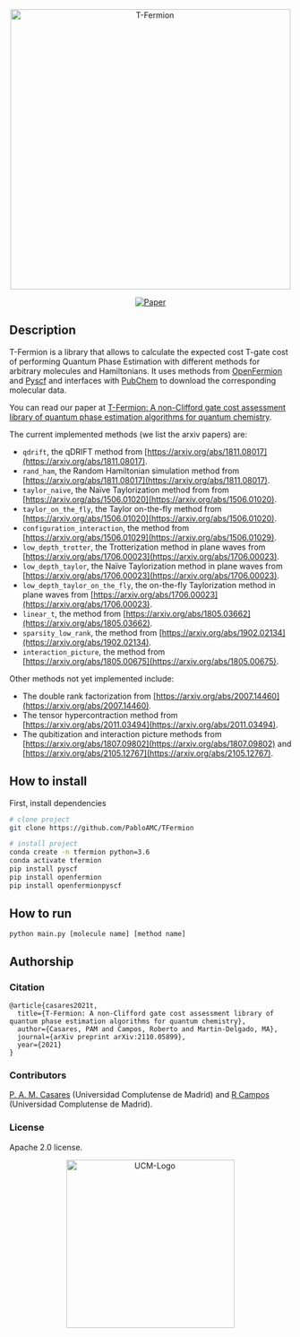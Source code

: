 <div align="center">    
 <img width="500" alt="T-Fermion" src="https://user-images.githubusercontent.com/20182937/139062847-e45efa4c-b45c-4de4-9a0e-73bffbc2ff76.png">   
 
 [![Paper](http://img.shields.io/badge/arxiv-quant.ph:2110.05899-B31B1B.svg)](https://arxiv.org/abs/2110.05899)
</div>
 
## Description   
T-Fermion is a library that allows to calculate the expected cost T-gate cost of performing Quantum Phase Estimation with different methods for arbitrary molecules and Hamiltonians. It uses methods from [OpenFermion](https://github.com/quantumlib/OpenFermion) and [Pyscf](https://github.com/pyscf/pyscf) and interfaces with [PubChem](https://pubchem.ncbi.nlm.nih.gov/) to download the corresponding molecular data. 

You can read our paper at [T-Fermion: A non-Clifford gate cost assessment library of quantum phase estimation algorithms for quantum chemistry](https://arxiv.org/abs/2110.05899).

The current implemented methods (we list the arxiv papers) are:
- `qdrift`, the qDRIFT method from [https://arxiv.org/abs/1811.08017](https://arxiv.org/abs/1811.08017).
- `rand_ham`, the Random Hamiltonian simulation method from [https://arxiv.org/abs/1811.08017](https://arxiv.org/abs/1811.08017).
- `taylor_naive`, the Naïve Taylorization method from from [https://arxiv.org/abs/1506.01020](https://arxiv.org/abs/1506.01020).
- `taylor_on_the_fly`, the Taylor on-the-fly method from [https://arxiv.org/abs/1506.01020](https://arxiv.org/abs/1506.01020).
- `configuration_interaction`, the method from [https://arxiv.org/abs/1506.01029](https://arxiv.org/abs/1506.01029).
- `low_depth_trotter`, the Trotterization method in plane waves from [https://arxiv.org/abs/1706.00023](https://arxiv.org/abs/1706.00023).
- `low_depth_taylor`, the Naïve Taylorization method in plane waves from [https://arxiv.org/abs/1706.00023](https://arxiv.org/abs/1706.00023).
- `low_depth_taylor_on_the_fly`, the on-the-fly Taylorization method in plane waves from [https://arxiv.org/abs/1706.00023](https://arxiv.org/abs/1706.00023).
- `linear_t`, the method from [https://arxiv.org/abs/1805.03662](https://arxiv.org/abs/1805.03662).
- `sparsity_low_rank`, the method from [https://arxiv.org/abs/1902.02134](https://arxiv.org/abs/1902.02134).
- `interaction_picture`, the method from [https://arxiv.org/abs/1805.00675](https://arxiv.org/abs/1805.00675).

Other methods not yet implemented include:
- The double rank factorization from [https://arxiv.org/abs/2007.14460](https://arxiv.org/abs/2007.14460).
- The tensor hypercontraction method from [https://arxiv.org/abs/2011.03494](https://arxiv.org/abs/2011.03494).
- The qubitization and interaction picture methods from [https://arxiv.org/abs/1807.09802](https://arxiv.org/abs/1807.09802) and [https://arxiv.org/abs/2105.12767](https://arxiv.org/abs/2105.12767).

## How to install  
First, install dependencies   
```bash
# clone project   
git clone https://github.com/PabloAMC/TFermion

# install project
conda create -n tfermion python=3.6
conda activate tfermion
pip install pyscf
pip install openfermion
pip install openfermionpyscf
 ```   

## How to run
```
python main.py [molecule name] [method name]
```

## Authorship
### Citation   
```
@article{casares2021t,
  title={T-Fermion: A non-Clifford gate cost assessment library of quantum phase estimation algorithms for quantum chemistry},
  author={Casares, PAM and Campos, Roberto and Martin-Delgado, MA},
  journal={arXiv preprint arXiv:2110.05899},
  year={2021}
}
```   
### Contributors  
[P. A. M. Casares](https://github.com/PabloAMC) (Universidad Complutense de Madrid) and [R Campos](https://github.com/roberCo) (Universidad Complutense de Madrid).

### License
Apache 2.0 license.

<div align="center">
<img width="300" alt="UCM-Logo" src="https://user-images.githubusercontent.com/20182937/139064090-2f3ddc11-a140-44da-8339-0de2c86a6b7d.png">
</div>
